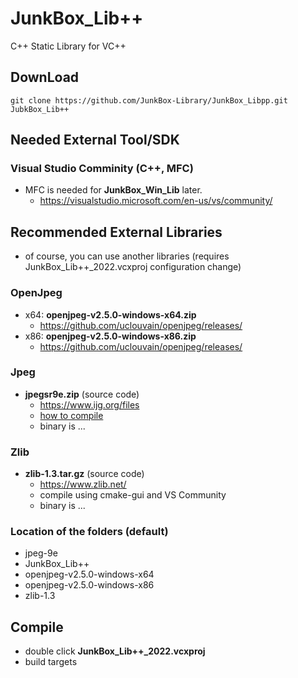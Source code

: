 # JunkBox_Lib++
C++ Static Library for VC++

## DownLoad
```
git clone https://github.com/JunkBox-Library/JunkBox_Libpp.git JubkBox_Lib++
```

## Needed External Tool/SDK
### Visual Studio Comminity (C++, MFC)
* MFC is needed for **JunkBox_Win_Lib** later.
   * https://visualstudio.microsoft.com/en-us/vs/community/

## Recommended External Libraries
* of course, you can use another libraries (requires JunkBox_Lib++_2022.vcxproj configuration change)
### OpenJpeg
* x64: **openjpeg-v2.5.0-windows-x64.zip**
  * https://github.com/uclouvain/openjpeg/releases/
* x86: **openjpeg-v2.5.0-windows-x86.zip**
  * https://github.com/uclouvain/openjpeg/releases/

### Jpeg
* **jpegsr9e.zip** (source code)
  * https://www.ijg.org/files
  * [how to compile](https://github.com/JunkBox-Library/JunkBox_Libpp/wiki/libjpeg)
  * binary is ...

### Zlib
* **zlib-1.3.tar.gz** (source code)
   * https://www.zlib.net/
   * compile using cmake-gui and VS Community
   * binary is ...

### Location of the folders (default)
* jpeg-9e
* JunkBox_Lib++
* openjpeg-v2.5.0-windows-x64
* openjpeg-v2.5.0-windows-x86
* zlib-1.3
  
## Compile
* double click **JunkBox_Lib++_2022.vcxproj**
* build targets

